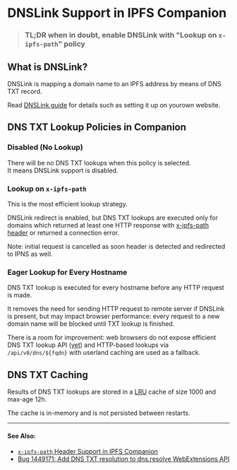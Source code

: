 # DNSLink Support in IPFS Companion

> ### **TL;DR** when in doubt, enable DNSLink with "Lookup on `x-ipfs-path`" policy


## What is DNSLink?

DNSLink is mapping a domain name to an IPFS address by means of DNS TXT record.

Read [DNSLink guide][] for details such as setting it up on yourown website.

## DNS TXT Lookup Policies in Companion

### Disabled (No Lookup)

There will be no DNS TXT lookups when this policy is selected.    
It means DNSLink support is disabled.

### Lookup on `x-ipfs-path`

This is the most efficient lookup strategy.

DNSLink redirect is enabled, but DNS TXT lookups are executed only for domains
which returned at least one HTTP response
with [x-ipfs-path header][] or returned a connection error.

Note: initial request is cancelled as soon header is detected and redirected to
IPNS as well.

### Eager Lookup for Every Hostname

DNS TXT lookup is executed for every hostname before any HTTP request is made.

It removes the need for sending HTTP request to remote server if DNSLink is
present, but may impact browser performance: every request to a new domain name
will be blocked until TXT lookup is finished.

There is a room for improvement: web browsers do not expose efficient DNS TXT
lookup API ([yet][bug1449171]) and HTTP-based lookups via `/api/v0/dns/${fqdn}`
with userland caching are used as a fallback.

## DNS TXT Caching

Results of DNS TXT lookups are stored in a [LRU](https://en.wikipedia.org/wiki/Cache_replacement_policies#Least_Recently_Used) cache of size 1000 and max-age 12h.

The cache is in-memory and is not persisted between restarts.

----

#### See Also:

- [`x-ipfs-path` Header Support in IPFS Companion](x-ipfs-header.md)
- [Bug 1449171: Add DNS TXT resolution to dns.resolve WebExtensions API][bug1449171]

[dnslink guide]: https://docs.ipfs.io/guides/concepts/dnslink/
[x-ipfs-path header]: x-ipfs-header.md
[DoH]: https://en.wikipedia.org/wiki/DNS_over_HTTPS
[bug1449171]: https://bugzilla.mozilla.org/show_bug.cgi?id=1449171
